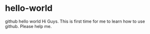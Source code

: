 # hello-world
github hello world
Hi Guys.
This is first time for me to learn how to use github.
Please help me.
